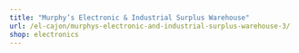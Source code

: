```yaml
---
title: "Murphy’s Electronic & Industrial Surplus Warehouse"
url: /el-cajon/murphys-electronic-and-industrial-surplus-warehouse-3/
shop: electronics
---
```

